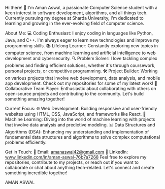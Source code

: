 Hi there! 👋
I'm Aman Aswal, a passionate Computer Science student with a keen interest in software development, algorithms, and all things tech. Currently pursuing my degree at Sharda University, I'm dedicated to learning and growing in the ever-evolving field of computer science.

About Me:
💻 Coding Enthusiast: I enjoy coding in languages like Python, Java, and C++. I'm always eager to learn new technologies and improve my programming skills.
📚 Lifelong Learner: Constantly exploring new topics in computer science, from machine learning and artificial intelligence to web development and cybersecurity.
🔍 Problem Solver: I love tackling complex problems and finding efficient solutions, whether it's through coursework, personal projects, or competitive programming.
🛠️ Project Builder: Working on various projects that involve web development, data analysis, and mobile app development. Check out my repositories for some of my latest work!
🤝 Collaborative Team Player: Enthusiastic about collaborating with others on open-source projects and contributing to the community. Let's build something amazing together!

Current Focus:
🌐 Web Development: Building responsive and user-friendly websites using HTML, CSS, JavaScript, and frameworks like React.
🤖 Machine Learning: Diving into the world of machine learning with projects that involve data analysis and predictive modeling.
📊 Data Structures and Algorithms (DSA): Enhancing my understanding and implementation of fundamental data structures and algorithms to solve complex computational problems efficiently.

Get in Touch:
💌 Email: amanaswal42@gmail.com
🔗 LinkedIn: www.linkedin.com/in/aman-aswal-76b7a7268
Feel free to explore my repositories, contribute to my projects, or reach out if you want to collaborate or chat about anything tech-related. Let's connect and create something incredible together!

AMAN ASWAL
